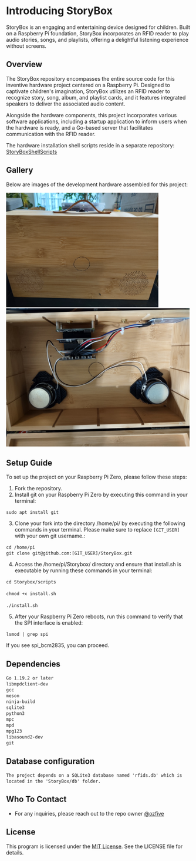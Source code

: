 # Introducing StoryBox

StoryBox is an engaging and entertaining device designed for children. Built on a Raspberry Pi foundation, StoryBox incorporates an RFID reader to play audio stories, songs, and playlists, offering a delightful listening experience without screens.

## Overview

The StoryBox repository encompasses the entire source code for this inventive hardware project centered on a Raspberry Pi. Designed to captivate children's imagination, StoryBox utilizes an RFID reader to recognize story, song, album, and playlist cards, and it features integrated speakers to deliver the associated audio content.

Alongside the hardware components, this project incorporates various software applications, including a startup application to inform users when the hardware is ready, and a Go-based server that facilitates communication with the RFID reader.

The hardware installation shell scripts reside in a separate repository: [StoryBoxShellScripts](https://github.com/ozfive/StoryBoxShellScripts)

## Gallery
Below are images of the development hardware assembled for this project:

<img src="https://github.com/ozfive/StoryBox/blob/main/github/Box-Front.jpg" alt=“Box-Front” width="415px" height="311">

<img src="https://github.com/ozfive/StoryBox/blob/main/github/Box-Internal.jpg" alt=“Box-Internal” width="500" height="375">

## Setup Guide

To set up the project on your Raspberry Pi Zero, please follow these steps:

1. Fork the repository.
2. Install git on your Raspberry Pi Zero by executing this command in your terminal:

```shell
sudo apt install git
```

3. Clone your fork into the directory /home/pi/ by executing the following commands in your terminal. Please make sure to replace `[GIT_USER]` with your own git username.:

```shell
cd /home/pi
git clone git@github.com:[GIT_USER]/StoryBox.git
```

4. Access the /home/pi/Storybox/ directory and ensure that install.sh is executable by running these commands in your terminal:

```shell
cd Storybox/scripts

chmod +x install.sh

./install.sh
```

5. After your Raspberry Pi Zero reboots, run this command to verify that the SPI interface is enabled:

```shell
lsmod | grep spi
```

If you see spi_bcm2835, you can proceed.
	
## Dependencies

	Go 1.19.2 or later
	libmpdclient-dev
	gcc
	meson
	ninja-build
	sqlite3
	python3
	mpc
	mpd
	mpg123
	libasound2-dev
	git

## Database configuration

	The project depends on a SQLite3 database named 'rfids.db' which is located in the 'StoryBox/db' folder.

## Who To Contact

* For any inquiries, please reach out to the repo owner [@ozfive](https://github.com/ozfive)

## License
This program is licensed under the [MIT License](https://opensource.org/license/mit/). See the LICENSE file for details.